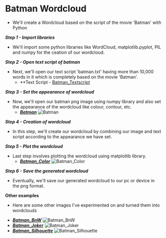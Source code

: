 # Batman Wordcloud
   - We'll create a Wordcloud based on the script of the movie 'Batman' with Python

**_Step 1 - Import libraries_**
   - We'll import some python libraries like WordCloud, matplotlib.pyplot, PIL and numpy for the ceation of our wordcloud.

**_Step 2 - Open text script of batman_**
   - Next, we'll open our text script 'batman.txt' having more than 10,000 words in it which is completely based on the movie 'Batman'.
      - **Text Script - [Batman_Textscript](https://github.com/RawatMeghna/Batman_Wordcloud/batman.txt)
      
**_Step 3 - Set the appearance of wordcloud_**
   - Now, we'll open our batman png image using numpy library and also set the appearance of the wordcloud like colour, contour, etc.
     * ***[Batman](https://github.com/RawatMeghna/Batman_Wordcloud/batman.png)***
     ![Batman](https://github.com/RawatMeghna/Batman_Wordcloud/batman.png)

**_Step 4 - Creation of wordcloud_**
   - In this step, we'll create our wordcloud by combining our image and text script according to the appearance we have set.  

**_Step 5 - Plot the wordcloud_**
   - Last step involves plotting the wordcloud using matplotlib library.  
     * ***[Batman_Color](https://github.com/RawatMeghna/Batman_Wordcloud/batman_color_wordcloud.png)***
     ![Batman_Color](https://github.com/RawatMeghna/Batman_Wordcloud/batman_color_wordcloud.png)

**_Step 6 - Save the generated wordcloud_**
   - Eventually, we'll save our generated wordcloud to our pc or device in the png format.

**Other examples**
   - Here are some other images I've experimented on and turned them into wordclouds
   * ***[Batman_BnW](https://github.com/RawatMeghna/Batman_Wordcloud/batman_bnw_wordcloud.png)***
   ![Batman_BnW](https://github.com/RawatMeghna/Batman_Wordcloud/batman_bnw_wordcloud.png)
   * ***[Batman_Joker](https://github.com/RawatMeghna/Batman_Wordcloud/batman_joker_wordcloud.png)***
   ![Batman_Joker](https://github.com/RawatMeghna/Batman_Wordcloud/batman_joker_wordcloud.png)
   * ***[Batman_Silhouette](https://github.com/RawatMeghna/Batman_Wordcloud/batman_silhouette_wordcloud.png)***
   ![Batman_Silhouette](https://github.com/RawatMeghna/Batman_Wordcloud/batman_silhouette_wordcloud.png)
